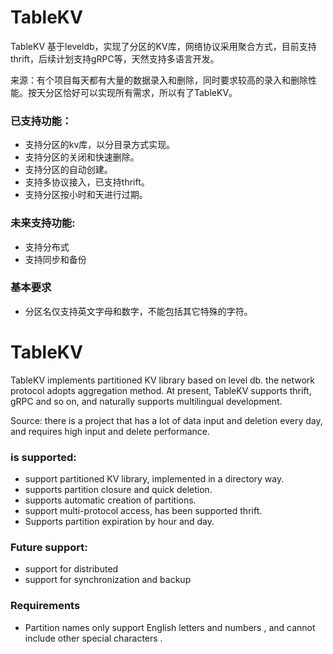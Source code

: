 # TableKV
TableKV 基于leveldb，实现了分区的KV库，网络协议采用聚合方式，目前支持thrift，后续计划支持gRPC等，天然支持多语言开发。

来源：有个项目每天都有大量的数据录入和删除，同时要求较高的录入和删除性能。按天分区恰好可以实现所有需求，所以有了TableKV。

### 已支持功能：
* 支持分区的kv库，以分目录方式实现。
* 支持分区的关闭和快速删除。
* 支持分区的自动创建。
* 支持多协议接入，已支持thrift。
* 支持分区按小时和天进行过期。

### 未来支持功能:
* 支持分布式
* 支持同步和备份

### 基本要求
* 分区名仅支持英文字母和数字，不能包括其它特殊的字符。

# TableKV
TableKV implements partitioned KV library based on level db. the network protocol adopts aggregation method. At present, TableKV supports thrift, gRPC and so on, and naturally supports multilingual development.

Source: there is a project that has a lot of data input and deletion every day, and requires high input and delete performance.

### is supported:
* support partitioned KV library, implemented in a directory way.
* supports partition closure and quick deletion.
* supports automatic creation of partitions.
* support multi-protocol access, has been supported thrift.
* Supports partition expiration by hour and day.

### Future support:
* support for distributed
* support for synchronization and backup

### Requirements
* Partition names only support English letters and numbers , and cannot include other special characters .
